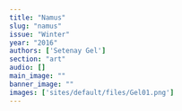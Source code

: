 ```yaml
---
title: "Namus"
slug: "namus"
issue: "Winter"
year: "2016"
authors: ['Setenay Gel']
section: "art"
audio: []
main_image: ""
banner_image: ""
images: ['sites/default/files/Gel01.png']
---
```

